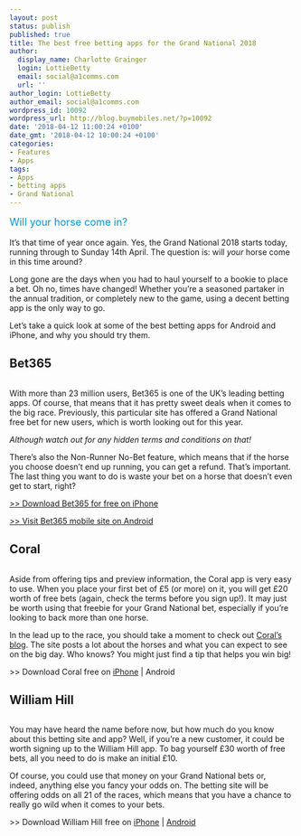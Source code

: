 ```yaml
---
layout: post
status: publish
published: true
title: The best free betting apps for the Grand National 2018
author:
  display_name: Charlotte Grainger
  login: LottieBetty
  email: social@a1comms.com
  url: ''
author_login: LottieBetty
author_email: social@a1comms.com
wordpress_id: 10092
wordpress_url: http://blog.buymobiles.net/?p=10092
date: '2018-04-12 11:00:24 +0100'
date_gmt: '2018-04-12 10:00:24 +0100'
categories:
- Features
- Apps
tags:
- Apps
- betting apps
- Grand National
---
```

<p><span class="postStandFirst" style="color: #0896d5; line-height: 26px; font-size: 18px;">Will your horse come in?</span></p>
<p>It&rsquo;s that time of year once again. Yes, the Grand National 2018 starts today, running through to Sunday 14th April. The question is: will <em>your </em>horse come in this time around?</p>
<p>Long gone are the days when you had to haul yourself to a bookie to place a bet. Oh no, times have changed! Whether you&rsquo;re a seasoned partaker in the annual tradition, or completely new to the game, using a decent betting app is the only way to go.</p>
<p>Let&rsquo;s take a quick look at some of the best betting apps for Android and iPhone, and why you should try them.</p>
<h2>Bet365</h2>
<p><img class="aligncenter size-full wp-image-17173" src="https://lh3.googleusercontent.com/fsItW_Y93_z86x4iOefvLtW_CDhkBOfzDQTiTdvfJMioH07lfCw8gQR6yOl89Q0tzYZj33FnsO_MHCpB_oa0u3QL=s0" alt="" /></p>
<p>With more than 23 million users, Bet365 is one of the UK&rsquo;s leading betting apps. Of course, that means that it has pretty sweet deals when it comes to the big race. Previously, this particular site has offered a Grand National free bet for new users, which is worth looking out for this year.</p>
<p><em>Although watch out for any hidden terms and conditions on that!</em></p>
<p>There&rsquo;s also the Non-Runner No-Bet feature, which means that if the horse you choose doesn&rsquo;t end up running, you can get a refund. That&rsquo;s important. The last thing you want to do is waste your bet on a horse that doesn&rsquo;t even get to start, right?</p>
<p><a href="https://itunes.apple.com/gb/app/bet365/id519684662?mt=8">>> Download Bet365 for free on iPhone</a></p>
<p><a href="https://mobile.bet365.com/">>> Visit Bet365 mobile site on Android</a></p>
<h2>Coral</h2>
<p><img class="aligncenter size-full wp-image-17174" src="https://lh3.googleusercontent.com/ysbS0WtdTSIc9eupImZve_pw74YmulEx5owOE1IDpifQZOYoatHQdJBS7KNxjKQvF_vggs2Z9RKH_i7jZ5mQFf05xg=s0" alt="" /></p>
<p>Aside from offering tips and preview information, the Coral app is very easy to use. When you place your first bet of &pound;5 (or more) on it, you will get &pound;20 worth of free bets (again, check the terms before you sign up!). It may just be worth using that freebie for your Grand National bet, especially if you&rsquo;re looking to back more than one horse.</p>
<p>In the lead up to the race, you should take a moment to check out <a href="http://news.coral.co.uk/blog">Coral&rsquo;s blog</a>. The site posts a lot about the horses and what you can expect to see on the big day. Who knows? You might just find a tip that helps you win big!</p>
<p>>> Download Coral free on <a href="https://itunes.apple.com/GB/app/id553287152?mt=8">iPhone</a> | Android</p>
<h2>William Hill</h2>
<p><img class="aligncenter size-full wp-image-17175" src="https://lh3.googleusercontent.com/yxAENcRnvWHgmVKQPCUpsRchhD49zoKsrAXGJVgbU7xFX3MgW8HhH6IJerfOQj4n-KIqyeBbrxWe-kV_Ko51SYVH=s0" alt="" /></p>
<p>You may have heard the name before now, but how much do you know about this betting site and app? Well, if you&rsquo;re a new customer, it could be worth signing up to the William Hill app. To bag yourself &pound;30 worth of free bets, all you need to do is make an initial &pound;10.</p>
<p>Of course, you could use that money on your Grand National bets or, indeed, anything else you fancy your odds on. The betting site will be offering odds on all 21 of the races, which means that you have a chance to really go wild when it comes to your bets.</p>
<p>>> Download William Hill free on <a href="https://itunes.apple.com/gb/app/william-hill-sports-betting/id465712788?mt=8">iPhone</a> | <a href="https://play.google.com/store/apps/details?id=com.williamhill.sports.android&amp;gl=gb&amp;hl=en">Android</a></p>
